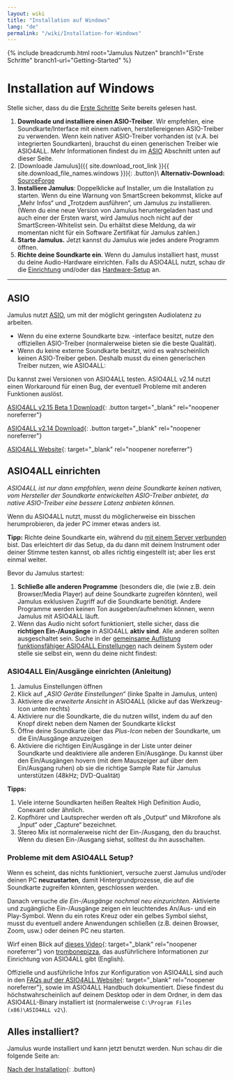 ```yaml
---
layout: wiki
title: "Installation auf Windows"
lang: "de"
permalink: "/wiki/Installation-for-Windows"
---
```


{% include breadcrumb.html root="Jamulus Nutzen" branch1="Erste Schritte" branch1-url="Getting-Started" %}

# Installation auf Windows
Stelle sicher, dass du die [Erste Schritte](Setup) Seite bereits gelesen hast.
1. **Downloade und installiere einen ASIO-Treiber**. Wir empfehlen, eine Soundkarte/Interface mit einem nativen, herstellereigenen ASIO-Treiber zu verwenden. Wenn kein nativer ASIO-Treiber vorhanden ist (v.A. bei integrierten Soundkarten), brauchst du einen generischen Treiber wie ASIO4ALL. Mehr Informationen findest du im [ASIO](#asio) Abschnitt unten auf dieser Seite.
1. [Downloade Jamulus]({{ site.download_root_link }}{{ site.download_file_names.windows }}){: .button}\\
**Alternativ-Download:** [SourceForge](https://sourceforge.net/projects/llcon/files/latest/download)
1. **Installiere Jamulus**: Doppelklicke auf Installer, um die Installation zu starten. Wenn du eine Warnung von SmartScreen bekommst, klicke auf „Mehr Infos“ und „Trotzdem ausführen“, um Jamulus zu installieren. (Wenn du eine neue Version von Jamulus heruntergeladen hast und auch einer der Ersten warst, wird Jamulus noch nicht auf der SmartScreen-Whitelist sein. Du erhältst diese Meldung, da wir momentan nicht für ein Software Zertifikat für Jamulus zahlen.)
1. **Starte Jamulus.** Jetzt kannst du Jamulus wie jedes andere Programm öffnen.
1. **Richte deine Soundkarte ein**. Wenn du Jamulus installiert hast, musst du deine Audio-Hardware einrichten. Falls du ASIO4ALL nutzt, schau dir die [Einrichtung](#asio4all-einrichten) und/oder das [Hardware-Setup](Hardware-Setup) an.

***

## ASIO

Jamulus nutzt [ASIO](https://de.wikipedia.org/wiki/Audio_Stream_Input/Output), um mit der möglicht geringsten Audiolatenz zu arbeiten.

* Wenn du eine externe Soundkarte bzw. -interface besitzt, nutze den offiziellen ASIO-Treiber (normalerweise bieten sie die beste Qualität).
* Wenn du keine externe Soundkarte besitzt, wird es wahrscheinlich keinen ASIO-Treiber geben. Deshalb musst du einen generischen Treiber nutzen, wie ASIO4ALL:

Du kannst zwei Versionen von ASIO4ALL testen. ASIO4ALL v2.14 nutzt einen Workaround für einen Bug, der eventuell Probleme mit anderen Funktionen auslöst.

[ASIO4ALL v2.15 Beta 1 Download](https://github.com/jamulussoftware/assets/raw/main/ASIO4ALL/v2.15/ASIO4ALL_2_15_Beta1_English.exe){: .button target="_blank" rel="noopener noreferrer"}

[ASIO4ALL v2.14 Download](https://github.com/jamulussoftware/assets/raw/main/ASIO4ALL/v2.14/ASIO4ALL_2_14_English.exe){: .button target="_blank" rel="noopener noreferrer"}

[ASIO4ALL Website](https://www.asio4all.org/){: target="_blank" rel="noopener noreferrer"}

## ASIO4ALL einrichten
*ASIO4ALL ist nur dann empfohlen, wenn deine Soundkarte keinen nativen, vom Hersteller der Soundkarte entwickelten ASIO-Treiber anbietet, da native ASIO-Treiber eine bessere Latenz anbieten können.*

Wenn du ASIO4ALL nutzt, musst du möglicherweise ein bisschen herumprobieren, da jeder PC immer etwas anders ist.

**Tipp:** Richte deine Soundkarte ein, während du [mit einem Server verbunden](Onboarding#2-verbindung-mit-einem-server-herstellen) bist. Das erleichtert dir das Setup, da du dann mit deinem Instrument oder deiner Stimme testen kannst, ob alles richtig eingestellt ist; aber lies erst einmal weiter.

Bevor du Jamulus startest:

1. **Schließe alle anderen Programme** (besonders die, die (wie z.B. dein Browser/Media Player) auf deine Soundkarte zugreifen könnten), weil Jamulus exklusiven Zugriff auf die Soundkarte benötigt. Andere Programme werden keinen Ton ausgeben/aufnehmen können, wenn Jamulus mit ASIO4ALL läuft.
1. Wenn das Audio nicht sofort funktioniert, stelle sicher, dass die **richtigen Ein-/Ausgänge** in ASIO4ALL **aktiv sind**. Alle anderen sollten ausgeschaltet sein. Suche in der [gemeinsame Auflistung funktionsfähiger ASIO4ALL Einstellungen](/kb/2021/03/20/ASIO4ALL-Examples.html) nach deinem System oder stelle sie selbst ein, wenn du deine nicht findest:

### ASIO4ALL Ein/Ausgänge einrichten (Anleitung)

1. Jamulus Einstellungen öffnen
1. Klick auf _„ASIO Geräte Einstellungen“_  (linke Spalte in Jamulus, unten)
1. Aktiviere die _erweiterte Ansicht_ in ASIO4ALL (klicke auf das Werkzeug-Icon unten rechts)
1. Aktiviere nur die Soundkarte, die du nutzen willst, indem du auf den Knopf direkt neben dem Namen der Soundkarte klickst
1. Öffne deine Soundkarte über das _Plus-Icon_ neben der Soundkarte, um die Ein/Ausgänge anzuzeigen
1. Aktiviere die richtigen Ein/Ausgänge in der Liste unter deiner Soundkarte und deaktiviere alle anderen Ein/Ausgänge. Du kannst über den Ein/Ausgängen hovern (mit dem Mauszeiger auf über dem Ein/Ausgang ruhen) ob sie die richtige Sample Rate für Jamulus unterstützen (48kHz; DVD-Qualität)

**Tipps:**
1. Viele interne Soundkarten heißen Realtek High Definition Audio, Conexant oder ähnlich.
1. Kopfhörer und Lautsprecher werden oft als „Output“ und Mikrofone als „Input“ oder „Capture“ bezeichnet.
1. Stereo Mix ist normalerweise nicht der Ein-/Ausgang, den du brauchst. Wenn du diesen Ein-/Ausgang siehst, solltest du ihn ausschalten.

### Probleme mit dem ASIO4ALL Setup?

Wenn es scheint, das nichts funktioniert, versuche zuerst Jamulus und/oder deinen PC **neuzustarten**, damit Hintergrundprozesse, die auf die Soundkarte zugreifen könnten, geschlossen werden.

Danach versuche *die Ein-/Ausgänge nochmal neu einzurichten*. Aktivierte und zugängliche Ein-/Ausgänge zeigen ein leuchtendes An/Aus- und ein Play-Symbol. Wenn du ein rotes Kreuz oder ein gelbes Symbol siehst, musst du eventuell andere Anwendungen schließen (z.B. deinen Browser, Zoom, usw.) oder deinen PC neu starten.

Wirf einen Blick auf [dieses Video](https://youtu.be/_GzOsitVgLI){: target="_blank" rel="noopener noreferrer"} von [trombonepizza](https://github.com/trombonepizza), das ausführlichere Informationen zur Einrichtung von ASIO4ALL gibt (English).

Offizielle und ausführliche Infos zur Konfiguration von ASIO4ALL sind auch in den [FAQs auf der ASIO4ALL Website](https://www.asio4all.org/index.php/help/faq/){: target="_blank" rel="noopener noreferrer"}, sowie im ASIO4ALL Handbuch dokumentiert. Diese findest du höchstwahrscheinlich auf deinem Desktop oder in dem Ordner, in dem das ASIO4ALL-Binary installiert ist (normalerweise `C:\Program Files (x86)\ASIO4ALL v2\`).

## Alles installiert?
Jamulus wurde installiert und kann jetzt benutzt werden. Nun schau dir die folgende Seite an:

[Nach der Installation](Onboarding){: .button}
